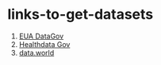 # links-to-get-datasets

1. [EUA DataGov](https://catalog.data.gov)
2. [Healthdata Gov](https://healthdata.gov/)
3. [data.world](https://data.world/)
